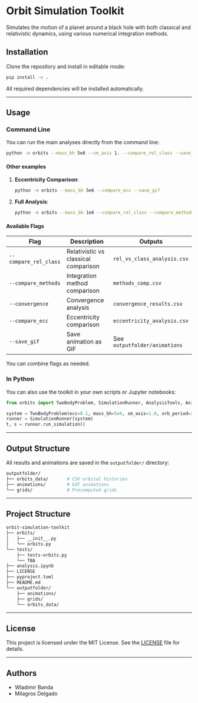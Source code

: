 # Orbit Simulation Toolkit

Simulates the motion of a planet around a black hole with both classical and relativistic dynamics, using various numerical integration methods.

## Installation

Clone the repository and install in editable mode:

```bash
pip install -e .
```

All required dependencies will be installed automatically.

---

## Usage

### Command Line

You can run the main analyses directly from the command line:

```bash
python -m orbits --mass_bh 5e6 --sm_axis 1. --compare_rel_class --save_gif
```

#### Other examples

1. **Eccentricity Comparison**:

   ```bash
   python -m orbits --mass_bh 5e6 --compare_ecc --save_gif
   ```

2. **Full Analysis**:

   ```bash
   python -m orbits --mass_bh 1e6 --compare_rel_class --compare_methods --convergence
   ```

#### Available Flags

| Flag                  | Description                          | Outputs                      |
|-----------------------|--------------------------------------|------------------------------|
| `--compare_rel_class` | Relativistic vs classical comparison | `rel_vs_class_analysis.csv`  |
| `--compare_methods`   | Integration method comparison        | `methods_comp.csv`           |
| `--convergence`       | Convergence analysis                 | `convergence_results.csv`    |
| `--compare_ecc`       | Eccentricity comparison              | `eccentricity_analysis.csv`  |
| `--save_gif`          | Save animation as GIF                | See `outputfolder/animations`|

You can combine flags as needed.

### In Python

You can also use the toolkit in your own scripts or Jupyter notebooks:

```python
from orbits import TwoBodyProblem, SimulationRunner, AnalysisTools, AnimationCreator

system = TwoBodyProblem(ecc=0.1, mass_bh=5e6, sm_axis=1.0, orb_period=2, method='RK3')
runner = SimulationRunner(system)
t, s = runner.run_simulation()
```

---

## Output Structure

All results and animations are saved in the `outputfolder/` directory:

```bash
outputfolder/
├── orbits_data/       # CSV orbital histories
├── animations/        # GIF animations
└── grids/             # Precomputed grids
```

---

## Project Structure

```bash
orbit-simulation-toolkit
├── orbits/
│   ├── __init__.py
│   └── orbits.py
└── tests/
    ├── tests-orbits.py
    └── TBA
├── analysis.ipynb
├── LICENSE
├── pyproject.toml
├── README.md
└── outputfolder/
    ├── animations/
    ├── grids/
    └── orbits_data/
```

---

## License

This project is licensed under the MIT License. See the [LICENSE](LICENSE) file for details.

---

## Authors

- Wladimir Banda
- Milagros Delgado
